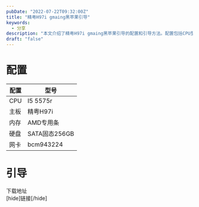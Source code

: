```yaml
---
pubDate: "2022-07-22T09:32:00Z"
title: "精粤H97i gmaing黑苹果引导"
keywords:
  - 分享
description: "本文介绍了精粤H97i gmaing黑苹果引导的配置和引导方法。配置包括CPU型号为I5 5575r，主板为精粤H97i，内存为AMD专用条，硬盘为SATA固态256GB，网卡为bcm943224。引导方法可以通过下载链接获取。"
draft: "false"
---
```


<h1>配置</h1><table><thead><tr><th>配置</th><th>型号</th></tr></thead><tbody><tr><td>CPU</td><td>I5 5575r</td></tr><tr><td>主板</td><td>精粤H97i</td></tr><tr><td>内存</td><td>AMD专用条</td></tr><tr><td>硬盘</td><td>SATA固态256GB</td></tr><tr><td>网卡</td><td>bcm943224</td></tr></tbody></table><h1>引导</h1><p>下载地址<br />[hide]链接[/hide]</p>